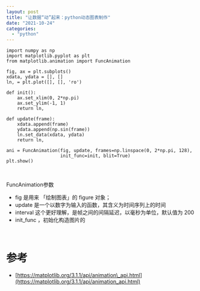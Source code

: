```yaml
---
layout: post
title: "让数据“动”起来：python动态图表制作"
date: "2021-10-24"
categories: 
  - "python"
---
```


```
import numpy as np
import matplotlib.pyplot as plt
from matplotlib.animation import FuncAnimation

fig, ax = plt.subplots()
xdata, ydata = [], []
ln, = plt.plot([], [], 'ro')

def init():
    ax.set_xlim(0, 2*np.pi)
    ax.set_ylim(-1, 1)
    return ln,

def update(frame):
    xdata.append(frame)
    ydata.append(np.sin(frame))
    ln.set_data(xdata, ydata)
    return ln,

ani = FuncAnimation(fig, update, frames=np.linspace(0, 2*np.pi, 128),
                    init_func=init, blit=True)
plt.show()
```

 

FuncAnimation参数

- fig 是用来 「绘制图表」的 figure 对象；
- update 是一个以数字为输入的函数，其含义为时间序列上的时间
- interval 这个更好理解，是帧之间的间隔延迟，以毫秒为单位，默认值为 200
- init\_func ，初始化构造图片的

 

# 参考

- [https://matplotlib.org/3.1.1/api/animation\_api.html](https://matplotlib.org/3.1.1/api/animation_api.html)
